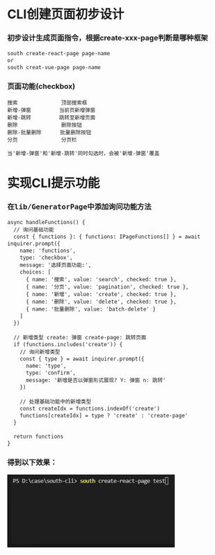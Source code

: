 # CLI创建页面初步设计
### 初步设计生成页面指令，根据create-xxx-page判断是哪种框架
```
south create-react-page page-name
or
south creat-vue-page page-name
```
### 页面功能(checkbox)
```
搜索              顶部搜索框
新增-弹窗         当前页新增弹窗
新增-跳转         跳转至新增页面
删除              删除按钮
删除-批量删除      批量删除按钮
分页              分页栏
```
```
当'新增-弹窗'和'新增-跳转'同时勾选时，会被'新增-弹窗'覆盖
```
# 实现CLI提示功能
### 在<kbd>lib/GeneratorPage</kbd>中添加询问功能方法
```TS
async handleFunctions() {
  // 询问基础功能
  const { functions }: { functions: IPageFunctions[] } = await inquirer.prompt({
    name: 'functions',
    type: 'checkbox',
    message: '选择页面功能:',
    choices: [
      { name: '搜索', value: 'search', checked: true },
      { name: '分页', value: 'pagination', checked: true },
      { name: '新增', value: 'create', checked: true },
      { name: '删除', value: 'delete', checked: true },
      { name: '批量删除', value: 'batch-delete' }
    ]
  })

  // 新增类型 create: 弹窗 create-page: 跳转页面
  if (functions.includes('create')) {
    // 询问新增类型
    const { type } = await inquirer.prompt({
      name: 'type',
      type: 'confirm',
      message: '新增是否以弹窗形式展现? Y: 弹窗 n: 跳转'
    })

    // 处理基础功能中的新增类型
    const createIdx = functions.indexOf('create')
    functions[createIdx] = type ? 'create' : 'create-page'
  }

  return functions
}
```
### 得到以下效果：
<img src="./images/2021-11-11.gif">
<br />